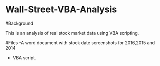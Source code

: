 # Wall-Street-VBA-Analysis

#Background

This is an analysis of real stock market data using VBA scripting.

#Files
-A word document with stock date screenshots for 2016,2015 and 2014
- VBA script.
